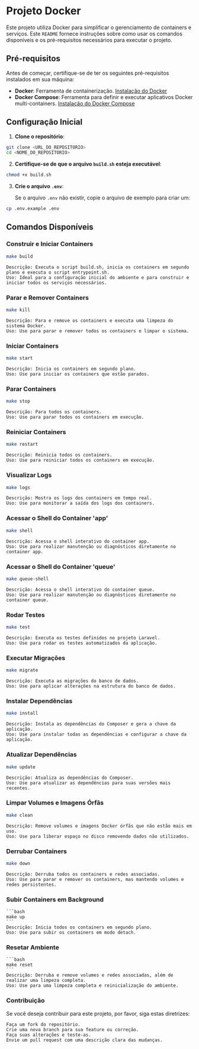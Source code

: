 # Projeto Docker

Este projeto utiliza Docker para simplificar o gerenciamento de containers e serviços. Este `README` fornece instruções sobre como usar os comandos disponíveis e os pré-requisitos necessários para executar o projeto.

## Pré-requisitos

Antes de começar, certifique-se de ter os seguintes pré-requisitos instalados em sua máquina:

- **Docker**: Ferramenta de containerização. [Instalação do Docker](https://docs.docker.com/get-docker/)
- **Docker Compose**: Ferramenta para definir e executar aplicativos Docker multi-containers. [Instalação do Docker Compose](https://docs.docker.com/compose/install/)

## Configuração Inicial

1. **Clone o repositório**:

```bash
git clone <URL_DO_REPOSITORIO>
cd <NOME_DO_REPOSITORIO>
```

2. **Certifique-se de que o arquivo `build.sh` esteja executável**:

```bash
chmod +x build.sh
```

3. **Crie o arquivo `.env`**:

    Se o arquivo `.env` não existir, copie o arquivo de exemplo para criar um:

```bash
cp .env.example .env
```

## Comandos Disponíveis

### Construir e Iniciar Containers

```bash
make build
```
    Descrição: Executa o script build.sh, inicia os containers em segundo plano e executa o script entrypoint.sh.
    Uso: Ideal para a configuração inicial do ambiente e para construir e iniciar todos os serviços necessários.

### Parar e Remover Containers

```bash
make kill
```
    Descrição: Para e remove os containers e executa uma limpeza do sistema Docker.
    Uso: Use para parar e remover todos os containers e limpar o sistema.

### Iniciar Containers

```bash
make start
```
    Descrição: Inicia os containers em segundo plano.
    Uso: Use para iniciar os containers que estão parados.

### Parar Containers

```bash
make stop
```
    Descrição: Para todos os containers.
    Uso: Use para parar todos os containers em execução.

### Reiniciar Containers

```bash
make restart
```
    Descrição: Reinicia todos os containers.
    Uso: Use para reiniciar todos os containers em execução.

### Visualizar Logs

```bash
make logs
```
    Descrição: Mostra os logs dos containers em tempo real.
    Uso: Use para monitorar a saída dos logs dos containers.

### Acessar o Shell do Container 'app'

```bash
make shell
```
    Descrição: Acessa o shell interativo do container app.
    Uso: Use para realizar manutenção ou diagnósticos diretamente no container app.

### Acessar o Shell do Container 'queue'

```bash
make queue-shell
```
    Descrição: Acessa o shell interativo do container queue.
    Uso: Use para realizar manutenção ou diagnósticos diretamente no container queue.

### Rodar Testes

```bash
make test
```
    Descrição: Executa os testes definidos no projeto Laravel.
    Uso: Use para rodar os testes automatizados da aplicação.

### Executar Migrações

```bash
make migrate
```
    Descrição: Executa as migrações do banco de dados.
    Uso: Use para aplicar alterações na estrutura do banco de dados.

### Instalar Dependências

```bash
make install
```
    Descrição: Instala as dependências do Composer e gera a chave da aplicação.
    Uso: Use para instalar todas as dependências e configurar a chave da aplicação.

### Atualizar Dependências

```bash
make update
```
    Descrição: Atualiza as dependências do Composer.
    Uso: Use para atualizar as dependências para suas versões mais recentes.

### Limpar Volumes e Imagens Órfãs

```bash
make clean
```
    Descrição: Remove volumes e imagens Docker órfãs que não estão mais em uso.
    Uso: Use para liberar espaço no disco removendo dados não utilizados.

### Derrubar Containers

```bash
make down
```
    Descrição: Derruba todos os containers e redes associadas.
    Uso: Use para parar e remover os containers, mas mantendo volumes e redes persistentes.

### Subir Containers em Background

    ```bash
    make up
    ```
    Descrição: Inicia todos os containers em segundo plano.
    Uso: Use para subir os containers em modo detach.

### Resetar Ambiente

    ```bash
    make reset
    ```
    Descrição: Derruba e remove volumes e redes associadas, além de realizar uma limpeza completa.
    Uso: Use para uma limpeza completa e reinicialização do ambiente.

### Contribuição

Se você deseja contribuir para este projeto, por favor, siga estas diretrizes:

    Faça um fork do repositório.
    Crie uma nova branch para sua feature ou correção.
    Faça suas alterações e teste-as.
    Envie um pull request com uma descrição clara das mudanças.